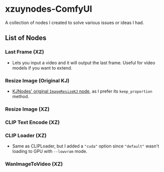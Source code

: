 # xzuynodes-ComfyUI

A collection of nodes I created to solve various issues or ideas I had.

## List of Nodes

### Last Frame (XZ)

- Lets you input a video and it will output the last frame. Useful for video models if you want to extend.

### Resize Image (Original KJ)

- [KJNodes' original `ImageResizeKJ` node](https://github.com/kijai/ComfyUI-KJNodes/blob/0addfc6101f7a834c7fb6e0a1b26529360ab5350/nodes/image_nodes.py#L2137), as I prefer its `keep_proportion` method.

### Resize Image (XZ)

### CLIP Text Encode (XZ)

### CLIP Loader (XZ)

- Same as CLIPLoader, but I added a `"cuda"` option since `"default"` wasn't loading to GPU with `--lowvram` mode.

### WanImageToVideo (XZ)
